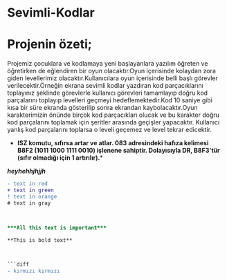 # Sevimli-Kodlar
# Projenin özeti;
Projemiz çocuklara ve kodlamaya yeni başlayanlara yazılım öğreten ve öğretirken de eğlendiren bir oyun olacaktır.Oyun içerisinde kolaydan zora giden levellerimiz olacaktır.Kullanıcılara oyun içerisinde belli başlı görevler verilecektir.Örneğin ekrana sevimli kodlar yazdıran kod parçacıklarını toplayınız şeklinde görevlerle kullanıcı görevleri tamamlayıp doğru kod parçalarını toplayıp levelleri geçmeyi hedeflemektedir.Kod 10 saniye gibi kısa bir süre ekranda gösterilip sonra ekrandan kaybolacaktır.Oyun karakterimizin önünde birçok kod parçacıkları olucak ve bu karakter doğru kod parçalarını toplamak için şeritler arasında geçişler yapacaktır. Kullanıcı yanlış kod parçalarını toplarsa o leveli geçemez ve level tekrar edicektir.
 
 
 
 
 
 
 * **ISZ komutu, sıfırsa artar ve atlar. 083 adresindeki hafıza kelimesi B8F2 (1011 1000 1111 0010) işlenene sahiptir. Dolayısıyla  DR, B8F3'tür  (sıfır olmadığı için 1 artırılır).***
 
 
 ***heyhehhjhjjh***
 
 ```diff
- text in red
+ text in green
! text in orange
# text in gray
 
 
 
 ***All this text is important***
 
 **This is bold text**



 ```diff
- kırmızı kırmızı

